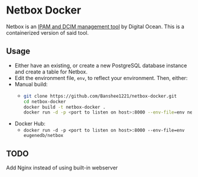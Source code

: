 # Netbox Docker

Netbox is an [IPAM and DCIM management tool](https://github.com/digitalocean/netbox) by Digital Ocean. This is a containerized version of said tool.

## Usage

- Either have an existing, or create a new PostgreSQL database instance and create a table for Netbox.
- Edit the environment file, `env`, to reflect your environment.
Then, either:
- Manual build:
  - ```bash
    git clone https://github.com/Banshee1221/netbox-docker.git
    cd netbox-docker
    docker build -t netbox-docker .
    docker run -d -p <port to listen on host>:8000 --env-file=env netbox-docker
    ```
- Docker Hub:
  - `docker run -d -p <port to listen on host>:8000 --env-file=env eugenedb/netbox`

## TODO

Add Nginx instead of using built-in webserver
